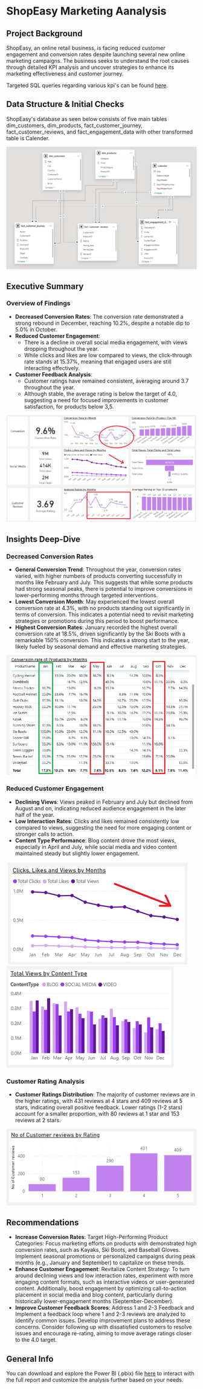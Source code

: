 # ShopEasy Marketing Aanalysis

## Project Background
ShopEasy, an online retail business, is facing reduced customer engagement and conversion rates despite launching several new online marketing campaigns. The business seeks to understand the root causes through detailed KPI analysis and uncover strategies to enhance its marketing effectiveness and customer journey.

Targeted SQL queries regarding various kpi's can be found [here](https://github.com/rPrajwal18/ShopEasy_Marketing_analysis/tree/ef8e4ffb0b4df2103eb9109686f7ed03842a021c/sql).

## Data Structure & Initial Checks
ShopEasy's database as seen below consists of five main tables dim_customers, dim_products, fact_customer_journey, fact_customer_reviews, and fact_engagement_data with other transformed table is Calender.

![model_erd](https://github.com/rPrajwal18/ShopEasy_Marketing_analysis/blob/ef8e4ffb0b4df2103eb9109686f7ed03842a021c/files/model_EDA.png)

## Executive Summary

### Overview of Findings
- **Decreased Conversion Rates**: The conversion rate demonstrated a strong rebound in December, reaching 10.2%, despite a notable dip to 5.0% in October.
- **Reduced Customer Engagement**:
  * There is a decline in overall social media engagement, with views dropping throughout the year.
  * While clicks and likes are low compared to views, the click-through rate stands at 15.37%, meaning that engaged users are still interacting effectively.
- **Customer Feedback Analysis**:
  * Customer ratings have remained consistent, averaging around 3.7 throughout the year.
  * Although stable, the average rating is below the target of 4.0, suggesting a need for focused improvements in customer satisfaction, for products below 3,5.

![analysis dashboard](https://github.com/rPrajwal18/ShopEasy_Marketing_analysis/blob/ef8e4ffb0b4df2103eb9109686f7ed03842a021c/files/marketing_analysis_dashboard.png)

## Insights Deep-Dive

### Decreased Conversion Rates
- **General Conversion Trend**: Throughout the year, conversion rates varied, with higher numbers of products converting successfully in months like February and July. This suggests that while some products had strong seasonal peaks, there is potential to improve conversions in lower-performing months through targeted interventions.
- **Lowest Conversion Month**: May experienced the lowest overall conversion rate at 4.3%, with no products standing out significantly in terms of conversion. This indicates a potential need to revisit marketing strategies or promotions during this period to boost performance.
- **Highest Conversion Rates**: January recorded the highest overall conversion rate at 18.5%, driven significantly by the Ski Boots with a remarkable 150% conversion. This indicates a strong start to the year, likely fueled by seasonal demand and effective marketing strategies.

![decreased_conversion_rates](https://github.com/rPrajwal18/ShopEasy_Marketing_analysis/blob/ef8e4ffb0b4df2103eb9109686f7ed03842a021c/files/decreased_conversion_rates.png)

### Reduced Customer Engagement
- **Declining Views**: Views peaked in February and July but declined from August and on, indicating reduced audience engagement in the later half of the year.
- **Low Interaction Rates**: Clicks and likes remained consistently low compared to views, suggesting the need for more engaging content or stronger calls to action.
- **Content Type Performance**: Blog content drove the most views, especially in April and July, while social media and video content maintained steady but slightly lower engagement.
  
![click_view_likes_analysis](https://github.com/rPrajwal18/ShopEasy_Marketing_analysis/blob/ef8e4ffb0b4df2103eb9109686f7ed03842a021c/files/clicks_views_likes_analysis.png)
![age_group_analysis](https://github.com/rPrajwal18/ShopEasy_Marketing_analysis/blob/ef8e4ffb0b4df2103eb9109686f7ed03842a021c/files/total_views_by_content_type.png)

### Customer Rating Analysis
- **Customer Ratings Distribution**: The majority of customer reviews are in the higher ratings, with 431 reviews at 4 stars and 409 reviews at 5 stars, indicating overall positive feedback. Lower ratings (1-2 stars) account for a smaller proportion, with 80 reviews at 1 star and 153 reviews at 2 stars.

![customer_rating_analysis](https://github.com/rPrajwal18/ShopEasy_Marketing_analysis/blob/ef8e4ffb0b4df2103eb9109686f7ed03842a021c/files/customer_reviews_by_rating.png)

## Recommendations

- **Increase Conversion Rates**: Target High-Performing Product Categories: Focus marketing efforts on products with demonstrated high conversion rates, such as Kayaks, Ski Boots, and Baseball Gloves. Implement seasonal promotions or personalized campaigns during peak months (e.g., January and September) to capitalize on these trends.
- **Enhance Customer Engagement**: Revitalize Content Strategy: To turn around declining views and low interaction rates, experiment with more engaging content formats, such as interactive videos or user-generated content. Additionally, boost engagement by optimizing call-to-action placement in social media and blog content, particularly during historically lower-engagement months (September-December).
- **Improve Customer Feedback Scores**: Address 1 and 2-3 Feedback and Implement a feedback loop where 1 and 2-3 reviews are analyzed to identify common issues. Develop improvement plans to address these concerns. Consider following up with dissatisfied customers to resolve issues and encourage re-rating, aiming to move average ratings closer to the 4.0 target.

## General Info

You can download and explore the Power BI (.pbix) file [here](https://github.com/rPrajwal18/ShopEasy_Marketing_analysis/blob/ef8e4ffb0b4df2103eb9109686f7ed03842a021c/dashboard/Marketing%20analysis%20dashboard.pbix) to interact with the full report and customize the analysis further based on your needs.


